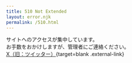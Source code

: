 ```yaml
---
title: 510 Not Extended
layout: error.njk
permalink: /510.html
---
```


サイトへのアクセスが集中しています。  
お手数をおかけしますが、管理者にご連絡ください。  
[X（旧：ツイッター）](https://twitter.com/homiRoni){target=blank .external-link}
